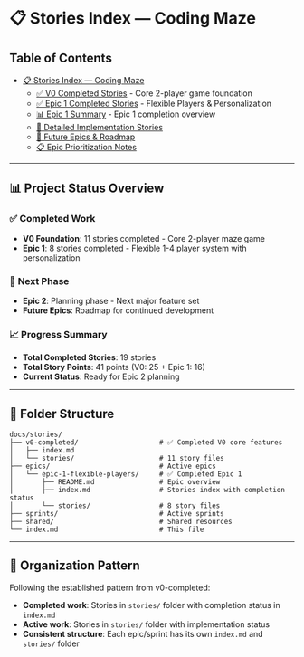 # 📋 Stories Index — Coding Maze

## Table of Contents

- [📋 Stories Index — Coding Maze](#-stories-index--coding-maze)
  - [✅ V0 Completed Stories](./v0-completed/index.md) - Core 2-player game foundation
  - [✅ Epic 1 Completed Stories](./epics/epic-1-flexible-players/index.md) - Flexible Players & Personalization
  - [📊 Epic 1 Summary](../../epic-1-summary.md) - Epic 1 completion overview
  - [🎯 Detailed Implementation Stories](./detailed-implementation-stories.md)
  - [🚀 Future Epics & Roadmap](./future-epics-roadmap.md)
  - [📋 Epic Prioritization Notes](./epic-prioritization-notes.md)

---

## 📊 Project Status Overview

### ✅ **Completed Work**
- **V0 Foundation**: 11 stories completed - Core 2-player maze game
- **Epic 1**: 8 stories completed - Flexible 1-4 player system with personalization

### 🚀 **Next Phase**
- **Epic 2**: Planning phase - Next major feature set
- **Future Epics**: Roadmap for continued development

### 📈 **Progress Summary**
- **Total Completed Stories**: 19 stories
- **Total Story Points**: 41 points (V0: 25 + Epic 1: 16)
- **Current Status**: Ready for Epic 2 planning

---

## 📁 Folder Structure

```
docs/stories/
├── v0-completed/                    # ✅ Completed V0 core features
│   ├── index.md
│   └── stories/                     # 11 story files
├── epics/                           # Active epics
│   └── epic-1-flexible-players/     # ✅ Completed Epic 1
│       ├── README.md                # Epic overview
│       ├── index.md                 # Stories index with completion status
│       └── stories/                 # 8 story files
├── sprints/                         # Active sprints
├── shared/                          # Shared resources
└── index.md                         # This file
```

---

## 🎯 Organization Pattern

Following the established pattern from v0-completed:
- **Completed work**: Stories in `stories/` folder with completion status in `index.md`
- **Active work**: Stories in `stories/` folder with implementation status
- **Consistent structure**: Each epic/sprint has its own `index.md` and `stories/` folder
